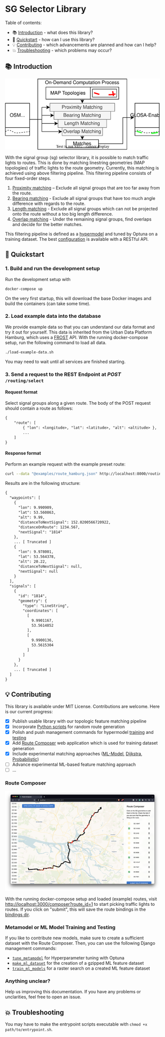 # SG Selector Library

Table of contents:

- 📚 [Introduction](#introduction) - what does this library?
- 🔧 [Quickstart](#quickstart) - how can I use this library?
- 💡 [Contributing](#contributing) - which advancements are planned and how can I help?
- 💥 [Troubleshooting](#troubleshooting) - which problems may occur?

## 📚 Introduction

![Filtering image](images/filtering.drawio.svg)

With the signal group (sg) selector library, it is possible to match traffic lights to routes. This is done by matching linestring geometries (MAP topologies) of traffic lights to the route geometry. Currently, this matching is achieved using above filtering pipeline. This filtering pipeline consists of four fixed-order steps.

1. [Proximity matching](backend/backend/routing/matching/proximity.py) – Exclude all signal groups that are too far away from the route.
2. [Bearing matching](backend/backend/routing/matching/bearing.py) - Exclude all signal groups that have too much angle difference with regards to the route.
3. [Length matching](backend/backend/routing/matching/length.py) - Exclude all signal groups which can not be projected onto the route without a too big length difference.
4. [Overlap matching](backend/backend/routing/matching/overlap.py) - Under the remaining signal groups, find overlaps and decide for the better matches.

This filtering pipeline is defined as a [hypermodel](backend/backend/routing/matching/hypermodel.py) and tuned by Optuna on a training dataset. The best [configuration](backend/backend/config/topologic.hypermodel.json) is available with a RESTful API.

## 🔧 Quickstart

### 1. Build and run the development setup

Run the development setup with

```bash
docker-compose up
```

On the very first startup, this will download the base Docker images and build the containers (can take some time). 

### 2. Load example data into the database

We provide example data so that you can understand our data format and try it out for yourself. This data is inherited from the Urban Data Platform Hamburg, which uses a [FROST](https://github.com/FraunhoferIOSB/FROST-Server) API. With the running docker-compose setup, run the following command to load all data.

```bash
./load-example-data.sh
```

You may need to wait until all services are finished starting.

### 3. Send a request to the REST Endpoint at *POST* `/routing/select`

#### Request format

Select signal groups along a given route. The body of the POST request should contain a route as follows:

```
{
    "route": [
        { "lon": <longitude>, "lat": <latitude>, "alt": <altitude> },
        ...
    ]
}
```

#### Response format

Perform an example request with the example preset route:

```bash
curl --data "@examples/route_hamburg.json" http://localhost:8000/routing/select
```

Results are in the following structure:

```
{
  "waypoints": [
    {
      "lon": 9.990909,
      "lat": 53.560863,
      "alt": 9.99,
      "distanceToNextSignal": 152.0200566720922,
      "distanceOnRoute": 1234.567,
      "nextSignal": "1814"
    },
    ... [ Truncated ]
    {
      "lon": 9.978001,
      "lat": 53.564378,
      "alt": 20.22,
      "distanceToNextSignal": null,
      "nextSignal": null
    }
  ],
  "signals": [
    {
      "id": "1814",
      "geometry": {
        "type": "LineString",
        "coordinates": [
          [
            9.9901167,
            53.5614852
          ],
          [
            9.9900136,
            53.5615304
          ]
        ]
      }
    },
    ... [ Truncated ]
  ]
}
```

## 💡 Contributing

This library is available under MIT License. Contributions are welcome. Here is our current progress:

- [x] Publish usable library with our topologic feature matching pipeline
- [x] Incorporate [Python scripts](examples/scripts/generate_routes.py) for random route generation
- [x] Polish and push management commands for hypermodel [training](backend/backend/routing/management/commands/tune_metamodel.py) and [testing](backend/backend/analytics/management/commands/run_analysis.py)
- [x] Add [Route Composer](frontend) web application which is used for training dataset generation
- [x] Include experimental matching approaches ([ML-Model](backend/backend/routing/matching/experimental/features.py), [Dijkstra](backend/backend/routing/matching/experimental/dijkstra.py), [Probabilistic](backend/backend/routing/matching/experimental/markov.py))
- [ ] Advance experimental ML-based feature matching approach
- [ ] ...

### Route Composer

![Composer](images/composer.png)

With the running docker-compose setup and loaded (example) routes, visit [http://localhost:3000/composer?route_id=1](http://localhost:3000/composer?route_id=1) to start picking traffic lights to routes. If you click on "submit", this will save the route bindings in the [bindings dir](examples/bindings). 

### Metamodel or ML Model Training and Testing

If you like to contribute new models, make sure to create a sufficient dataset with the Route Composer. Then, you can use the following Django management commands:

- [`tune_metamodel`](backend/backend/routing/management/commands/tune_metamodel.py) for Hyperparameter tuning with Optuna
- [`make_ml_dataset`](backend/backend/routing/management/commands/make_ml_dataset.py) for the creation of a gzipped ML feature dataset
- [`train_ml_models`](backend/backend/routing/management/commands/train_ml_models.py) for a raster search on a created ML feature dataset

### Anything unclear?

Help us improving this documentation. If you have any problems or unclarities, feel free to open an issue.

## 💥 Troubleshooting

You may have to make the entrypoint scripts executable with `chmod +x path/to/entrypoint.sh`.
